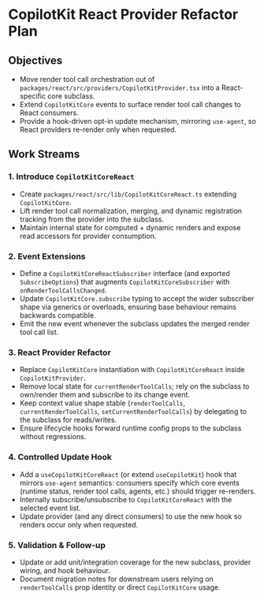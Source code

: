 # CopilotKit React Provider Refactor Plan

## Objectives
- Move render tool call orchestration out of `packages/react/src/providers/CopilotKitProvider.tsx` into a React-specific core subclass.
- Extend `CopilotKitCore` events to surface render tool call changes to React consumers.
- Provide a hook-driven opt-in update mechanism, mirroring `use-agent`, so React providers re-render only when requested.

## Work Streams

### 1. Introduce `CopilotKitCoreReact`
- Create `packages/react/src/lib/CopilotKitCoreReact.ts` extending `CopilotKitCore`.
- Lift render tool call normalization, merging, and dynamic registration tracking from the provider into the subclass.
- Maintain internal state for computed + dynamic renders and expose read accessors for provider consumption.

### 2. Event Extensions
- Define a `CopilotKitCoreReactSubscriber` interface (and exported `SubscribeOptions`) that augments `CopilotKitCoreSubscriber` with `onRenderToolCallsChanged`.
- Update `CopilotKitCore.subscribe` typing to accept the wider subscriber shape via generics or overloads, ensuring base behaviour remains backwards compatible.
- Emit the new event whenever the subclass updates the merged render tool call list.

### 3. React Provider Refactor
- Replace `CopilotKitCore` instantiation with `CopilotKitCoreReact` inside `CopilotKitProvider`.
- Remove local state for `currentRenderToolCalls`; rely on the subclass to own/render them and subscribe to its change event.
- Keep context value shape stable (`renderToolCalls`, `currentRenderToolCalls`, `setCurrentRenderToolCalls`) by delegating to the subclass for reads/writes.
- Ensure lifecycle hooks forward runtime config props to the subclass without regressions.

### 4. Controlled Update Hook
- Add a `useCopilotKitCoreReact` (or extend `useCopilotKit`) hook that mirrors `use-agent` semantics: consumers specify which core events (runtime status, render tool calls, agents, etc.) should trigger re-renders.
- Internally subscribe/unsubscribe to `CopilotKitCoreReact` with the selected event list.
- Update provider (and any direct consumers) to use the new hook so renders occur only when requested.

### 5. Validation & Follow-up
- Update or add unit/integration coverage for the new subclass, provider wiring, and hook behaviour.
- Document migration notes for downstream users relying on `renderToolCalls` prop identity or direct `CopilotKitCore` usage.
